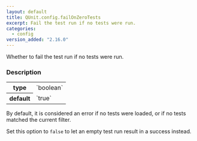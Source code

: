 ```yaml
---
layout: default
title: QUnit.config.failOnZeroTests
excerpt: Fail the test run if no tests were run.
categories:
  - config
version_added: "2.16.0"
---
```


Whether to fail the test run if no tests were run.

### Description

<table>
<tr>
  <th>type</th>
  <td markdown="span">`boolean`</td>
</tr>
<tr>
  <th>default</th>
  <td markdown="span">`true`</td>
</tr>
</table>

By default, it is considered an error if no tests were loaded, or if no tests matched the current filter.

Set this option to `false` to let an empty test run result in a success instead.
